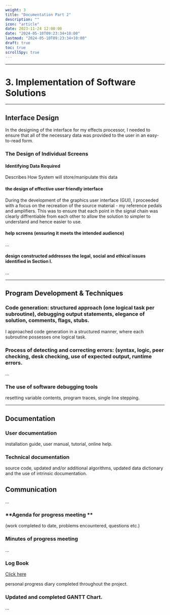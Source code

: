 ```yaml
---
weight: 3
title: "Documentation Part 2"
description: ""
icon: "article"
date: 2023-11-24 12:00:00
date: "2024-05-10T09:23:34+10:00"
lastmod: "2024-05-10T09:23:34+10:00"
draft: true
toc: true
scrollSpy: true
---
```


----
# 3. **Implementation of Software Solutions**
----

## **Interface Design**

In the designing of the interface for my effects processor, I needed to ensure that all of the necessary data was provided to the user in an easy-to-read form.


### **The Design of Individual Screens**

#### Identifying Data Required

Describes How System will store/manipulate this data

#### the design of effective user friendly interface

During the development of the graphics user interface (GUI), I proceeded with a focus on the recreation of the source material - my reference pedals and amplifiers. This was to ensure that each point in the signal chain was clearly diffrentiable from each other to allow the solution to simpler to understand and hence easier to use.

#### help screens (ensuring it meets the intended audience)
...

#### design constructed addresses the legal, social and ethical issues identified in Section I.
...

----

## **Program Development & Techniques**

### **Code generation: structured approach (one logical task per subroutine), debugging output statements, elegance of solution, comments, flags, stubs.**

I approached code generation in a structured manner, where each subroutine possesses one logical task.


### **Process of detecting and correcting errors: (syntax, logic, peer checking, desk checking, use of expected output, runtime errors.**
...

### **The use of software debugging tools**
resetting variable contents, program traces, single line stepping.

----

## **Documentation**



### **User documentation**

installation guide, user manual, tutorial, online help.

### **Technical documentation**

source code, updated and/or additional algorithms, updated data dictionary and the use of intrinsic documentation.

## **Communication**
...

### **Agenda for progress meeting **

(work completed to date, problems encountered, questions etc.)

### **Minutes of progress meeting**

...

### **Log Book**

[Click here](projectlog)

personal progress diary completed throughout the project.

### **Updated and completed GANTT Chart.**
...